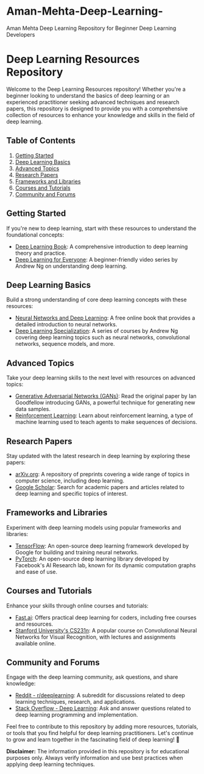 # Aman-Mehta-Deep-Learning-
Aman Mehta Deep Learning Repository for Beginner Deep Learning Developers
# Deep Learning Resources Repository

Welcome to the Deep Learning Resources repository! Whether you're a beginner looking to understand the basics of deep learning or an experienced practitioner seeking advanced techniques and research papers, this repository is designed to provide you with a comprehensive collection of resources to enhance your knowledge and skills in the field of deep learning.

## Table of Contents

1. [Getting Started](#getting-started)
2. [Deep Learning Basics](#deep-learning-basics)
3. [Advanced Topics](#advanced-topics)
4. [Research Papers](#research-papers)
5. [Frameworks and Libraries](#frameworks-and-libraries)
6. [Courses and Tutorials](#courses-and-tutorials)
7. [Community and Forums](#community-and-forums)

## Getting Started

If you're new to deep learning, start with these resources to understand the foundational concepts:

- [Deep Learning Book](https://www.deeplearningbook.org/): A comprehensive introduction to deep learning theory and practice.
- [Deep Learning for Everyone](https://www.youtube.com/watch?v=0VH1Lim8gL8&list=PL1GQaVhO4f_jLxOokW3CSy6zjOYvLBoQK): A beginner-friendly video series by Andrew Ng on understanding deep learning.

## Deep Learning Basics

Build a strong understanding of core deep learning concepts with these resources:

- [Neural Networks and Deep Learning](http://neuralnetworksanddeeplearning.com/): A free online book that provides a detailed introduction to neural networks.
- [Deep Learning Specialization](https://www.coursera.org/specializations/deep-learning): A series of courses by Andrew Ng covering deep learning topics such as neural networks, convolutional networks, sequence models, and more.

## Advanced Topics

Take your deep learning skills to the next level with resources on advanced topics:

- [Generative Adversarial Networks (GANs)](https://arxiv.org/abs/1406.2661): Read the original paper by Ian Goodfellow introducing GANs, a powerful technique for generating new data samples.
- [Reinforcement Learning](https://www.deeplearning.ai/reinforcement-learning-specialization/): Learn about reinforcement learning, a type of machine learning used to teach agents to make sequences of decisions.

## Research Papers

Stay updated with the latest research in deep learning by exploring these papers:

- [arXiv.org](https://arxiv.org/archive/cs): A repository of preprints covering a wide range of topics in computer science, including deep learning.
- [Google Scholar](https://scholar.google.com/): Search for academic papers and articles related to deep learning and specific topics of interest.

## Frameworks and Libraries

Experiment with deep learning models using popular frameworks and libraries:

- [TensorFlow](https://www.tensorflow.org/): An open-source deep learning framework developed by Google for building and training neural networks.
- [PyTorch](https://pytorch.org/): An open-source deep learning library developed by Facebook's AI Research lab, known for its dynamic computation graphs and ease of use.

## Courses and Tutorials

Enhance your skills through online courses and tutorials:

- [Fast.ai](https://www.fast.ai/): Offers practical deep learning for coders, including free courses and resources.
- [Stanford University's CS231n](https://cs231n.stanford.edu/): A popular course on Convolutional Neural Networks for Visual Recognition, with lectures and assignments available online.

## Community and Forums

Engage with the deep learning community, ask questions, and share knowledge:

- [Reddit - r/deeplearning](https://www.reddit.com/r/deeplearning/): A subreddit for discussions related to deep learning techniques, research, and applications.
- [Stack Overflow - Deep Learning](https://stackoverflow.com/questions/tagged/deep-learning): Ask and answer questions related to deep learning programming and implementation.

Feel free to contribute to this repository by adding more resources, tutorials, or tools that you find helpful for deep learning practitioners. Let's continue to grow and learn together in the fascinating field of deep learning! 🚀

**Disclaimer:** The information provided in this repository is for educational purposes only. Always verify information and use best practices when applying deep learning techniques.

